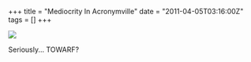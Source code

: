 +++
title = "Mediocrity In Acronymville"
date = "2011-04-05T03:16:00Z"
tags = []
+++

![](/post/mediocrity-in-acronymville/image.jpg)



Seriously... TOWARF?

